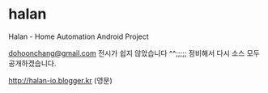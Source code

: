# halan
Halan - Home Automation Android Project


dohoonchang@gmail.com
전시가 쉽지 않았습니다 ^^;;;;;
정비해서 다시 소스 모두 공개하겠습니다.


http://halan-io.blogger.kr (영문)
